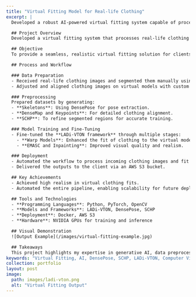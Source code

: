 ```yaml
---
title: "Virtual Fitting Model for Real-life Clothing"
excerpt: |
  Developed a robust AI-powered virtual fitting system capable of processing real-life clothing images, generating high-quality virtual try-ons, and delivering realistic visuals.

  ## Project Overview
  Developed a virtual fitting system that processes real-life clothing images and delivers realistic visualizations of the clothing on a virtual model.

  ## Objective
  To provide a seamless, realistic virtual fitting solution for clients using advanced AI and computer vision techniques.

  ## Process and Workflow

  ### Data Preparation
  - Received real-life clothing images and segmented them manually using mannequins.
  - Adjusted and aligned clothing images on virtual models with custom coding to create a natural fit.

  ### Preprocessing
  Prepared datasets by generating:
  - **Skeletons**: Using DensePose for pose extraction.
  - **DenseMap and Keypoints**: For detailed clothing alignment.
  - **SCHP**: To refine segmented regions for accurate training.

  ### Model Training and Fine-Tuning
  - Fine-tuned the **LADi-VTON framework** through multiple stages:
    - **Warp Models**: Enhanced the fit of clothing to the virtual model.
    - **EMASC and Inpainting**: Improved visual quality and realism.

  ### Deployment
  - Automated the workflow to process incoming clothing images and fit them onto virtual models.
  - Delivered the outputs to the client via an AWS S3 bucket.

  ## Key Achievements
  - Achieved high realism in virtual clothing fits.
  - Automated the entire pipeline, enabling scalability for future deployments.

  ## Tools and Technologies
  - **Programming Languages**: Python, PyTorch, OpenCV
  - **Models and Frameworks**: LADi-VTON, DensePose, SCHP
  - **Deployment**: Docker, AWS S3
  - **Hardware**: NVIDIA GPUs for training and inference

  ## Visual Demonstration
  ![Output Example](/images/virtual-fitting-example.jpg)

  ## Takeaways
  This project highlights my expertise in generative AI, data preprocessing, and real-world model deployment.
keywords: "Virtual Fitting, AI, DensePose, SCHP, LADi-VTON, Computer Vision"
collection: portfolio
layout: post
image:
  path: images/ladi-vton.png
  alt: "Virtual Fitting Output"
---
```

